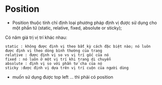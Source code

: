 # Position

- Position thuộc tính chỉ định loại phương pháp định vị được sử dụng cho một phần tử (static, relative, fixed, absolute or sticky);

Có năm giá trị vị trí khác nhau:

```console
static : không được định vị theo bất kỳ cách đặc biệt nào; nó luôn được định vị theo dòng bình thường của trang
relative : được định vị so vs vị trí gốc của nó
fixed : nó luôn ở một vị trí khi trang di chuyển
absolute : định vị so với phần tử cha của nó
sticky :được định vị dựa trên vị trí cuộn của người dùng
```

- muốn sử dụng được top left ... thì phải có position
